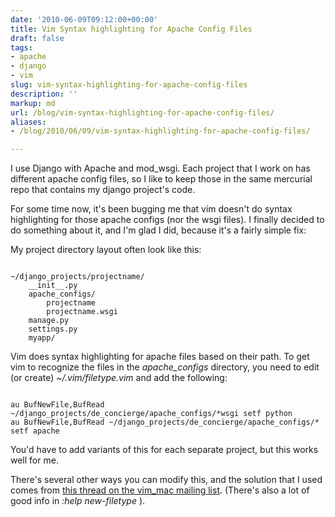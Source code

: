 ```yaml
---
date: '2010-06-09T09:12:00+00:00'
title: Vim Syntax highlighting for Apache Config Files
draft: false
tags:
- apache
- django
- vim
slug: vim-syntax-highlighting-for-apache-config-files
description: ''
markup: md
url: /blog/vim-syntax-highlighting-for-apache-config-files/
aliases:
- /blog/2010/06/09/vim-syntax-highlighting-for-apache-config-files/

---
```


I use Django with Apache and mod\_wsgi. Each project that I work on has different apache config files, so I like to keep those in the same mercurial repo that contains my django project's code.  
  
For some time now, it's been bugging me that vim doesn't do syntax highlighting for those apache configs (nor the wsgi files). I finally decided to do something about it, and I'm glad I did, because it's a fairly simple fix:  
  
My project directory layout often look like this:  

```
  
~/django_projects/projectname/  
    __init__.py  
    apache_configs/  
        projectname  
        projectname.wsgi  
    manage.py  
    settings.py  
    myapp/  

```
  
Vim does syntax highlighting for apache files based on their path. To get vim to recognize the files in the *apache\_configs* directory, you need to edit (or create) *~/.vim/filetype.vim* and add the following:  

```
  
au BufNewFile,BufRead ~/django_projects/de_concierge/apache_configs/*wsgi setf python  
au BufNewFile,BufRead ~/django_projects/de_concierge/apache_configs/* setf apache   

```
  
You'd have to add variants of this for each separate project, but this works well for me.   
  
There's several other ways you can modify this, and the solution that I used comes from [this thread on the vim\_mac mailing list](http://groups.google.com/group/vim_mac/browse_thread/thread/26c3a097e6e69c5f). (There's also a lot of good info in *:help new-filetype* ).